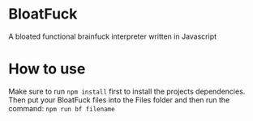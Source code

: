 # BloatFuck
A bloated functional brainfuck interpreter written in Javascript

# How to use
Make sure to run ```npm install``` first to install the projects dependencies. 
Then put your BloatFuck files into the Files folder and then run the command: ```npm run bf filename```
